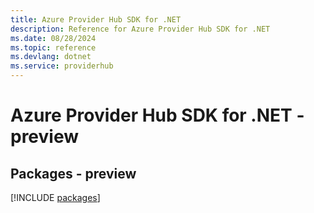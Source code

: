 ```yaml
---
title: Azure Provider Hub SDK for .NET
description: Reference for Azure Provider Hub SDK for .NET
ms.date: 08/28/2024
ms.topic: reference
ms.devlang: dotnet
ms.service: providerhub
---
```

# Azure Provider Hub SDK for .NET - preview
## Packages - preview
[!INCLUDE [packages](provider-hub-index.md)]